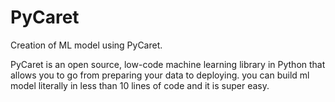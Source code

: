 # PyCaret
Creation of ML model using PyCaret. 

PyCaret is an open source, low-code machine learning library in Python that allows you to go from preparing your data to deploying.
you can build ml model literally in less than 10 lines of code and it is super easy.
